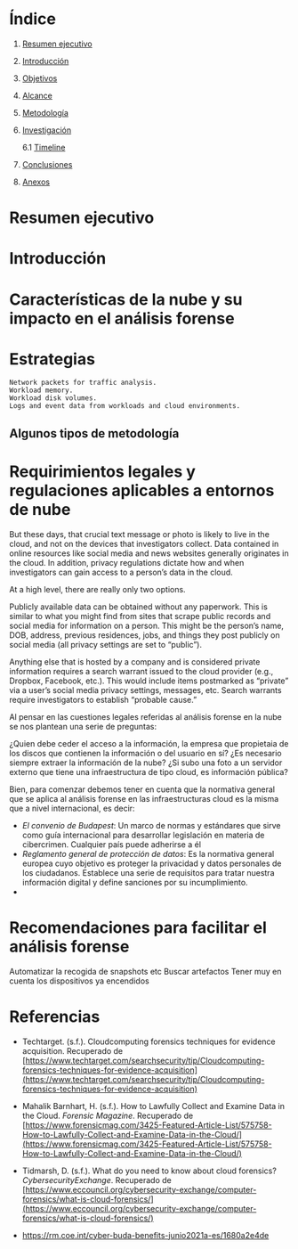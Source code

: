 # Índice

1. [Resumen ejecutivo](#resumen-ejecutivo)
2. [Introducción](#introducción)
3. [Objetivos](#objetivos)
4. [Alcance](#alcance)
5. [Metodología](#metodología)
6. [Investigación](#investigación)

   6.1 [Timeline](#timeline)
7. [Conclusiones](#conclusiones)
8. [Anexos](#anexos)

# Resumen ejecutivo

# Introducción

# Características de la nube y su impacto en el análisis forense

# Estrategias


    Network packets for traffic analysis.
    Workload memory.
    Workload disk volumes.
    Logs and event data from workloads and cloud environments.


## Algunos tipos de metodología

# Requirimientos legales y regulaciones aplicables a entornos de nube

But these days, that crucial text message or photo is likely to live in the cloud, and not on the devices that investigators collect. Data contained in online resources like social media and news websites generally originates in the cloud. In addition, privacy regulations dictate how and when investigators can gain access to a person’s data in the cloud.

At a high level, there are really only two options.

Publicly available data can be obtained without any paperwork. This is similar to what you might find from sites that scrape public records and social media for information on a person. This might be the person’s name, DOB, address, previous residences, jobs, and things they post publicly on social media (all privacy settings are set to “public”).

Anything else that is hosted by a company and is considered private information requires a search warrant issued to the cloud provider (e.g., Dropbox, Facebook, etc.). This would include items postmarked as “private” via a user’s social media privacy settings, messages, etc. Search warrants require investigators to establish “probable cause.”

Al pensar en las cuestiones legales referidas al análisis forense en la nube se nos plantean una serie de preguntas:

¿Quien debe ceder el acceso a la información, la empresa que propietaia de los discos que contienen la información o del usuario en sí? ¿Es necesario siempre extraer la información de la nube? ¿Si subo una foto a un servidor externo que tiene una infraestructura de tipo cloud, es información pública?

Bien, para comenzar debemos tener en cuenta que la normativa general que se aplica al análisis forense en las infraestructuras cloud es la misma que a nivel internacional, es decir:

- *El convenio de Budapest*: Un marco de normas y estándares que sirve como guía internacional para desarrollar legislación en materia de cibercrimen. Cualquier país puede adherirse a él
- *Reglamento general de protección de datos*: Es la  normativa general europea cuyo objetivo es proteger la privacidad y datos personales de los ciudadanos. Establece una serie de requisitos para tratar nuestra información digital y define sanciones por su incumplimiento.
- 

# Recomendaciones para facilitar el análisis forense

Automatizar la recogida de snapshots etc
Buscar artefactos
Tener muy en cuenta los dispositivos ya encendidos



# Referencias

- Techtarget. (s.f.). Cloudcomputing forensics techniques for evidence acquisition. Recuperado de [https://www.techtarget.com/searchsecurity/tip/Cloudcomputing-forensics-techniques-for-evidence-acquisition](https://www.techtarget.com/searchsecurity/tip/Cloudcomputing-forensics-techniques-for-evidence-acquisition)

- Mahalik Barnhart, H. (s.f.). How to Lawfully Collect and Examine Data in the Cloud. *Forensic Magazine*. Recuperado de [https://www.forensicmag.com/3425-Featured-Article-List/575758-How-to-Lawfully-Collect-and-Examine-Data-in-the-Cloud/](https://www.forensicmag.com/3425-Featured-Article-List/575758-How-to-Lawfully-Collect-and-Examine-Data-in-the-Cloud/)

- Tidmarsh, D. (s.f.). What do you need to know about cloud forensics? *CybersecurityExchange*. Recuperado de [https://www.eccouncil.org/cybersecurity-exchange/computer-forensics/what-is-cloud-forensics/](https://www.eccouncil.org/cybersecurity-exchange/computer-forensics/what-is-cloud-forensics/)

- https://rm.coe.int/cyber-buda-benefits-junio2021a-es/1680a2e4de

